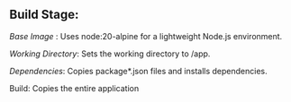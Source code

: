 ## Build Stage:

*Base Image* : 
Uses node:20-alpine for a lightweight Node.js environment.

*Working Directory*: 
Sets the working directory to /app.

*Dependencies*: 
Copies package*.json files and installs dependencies.

Build: Copies the entire application